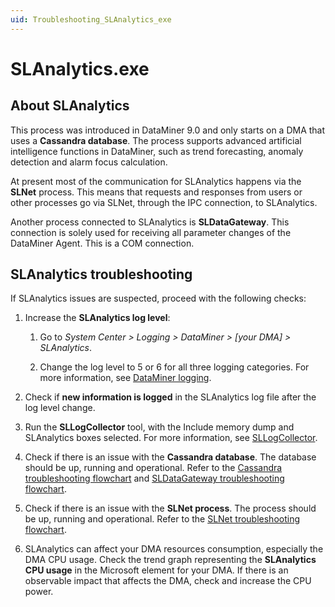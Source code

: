 ```yaml
---
uid: Troubleshooting_SLAnalytics_exe
---
```


# SLAnalytics.exe

## About SLAnalytics

This process was introduced in DataMiner 9.0 and only starts on a DMA that uses a **Cassandra database**. The process supports advanced artificial intelligence functions in DataMiner, such as trend forecasting, anomaly detection and alarm focus calculation.

At present most of the communication for SLAnalytics happens via the **SLNet** process. This means that requests and responses from users or other processes go via SLNet, through the IPC connection, to SLAnalytics.

Another process connected to SLAnalytics is **SLDataGateway**. This connection is solely used for receiving all parameter changes of the DataMiner Agent. This is a COM connection.

## SLAnalytics troubleshooting

If SLAnalytics issues are suspected, proceed with the following checks:

1. Increase the **SLAnalytics log level**:

   1. Go to *System Center > Logging > DataMiner > [your DMA] > SLAnalytics*.

   1. Change the log level to 5 or 6 for all three logging categories. For more information, see [DataMiner logging](xref:DataMiner_logging).

1. Check if **new information is logged** in the SLAnalytics log file after the log level change.

1. Run the **SLLogCollector** tool, with the Include memory dump and SLAnalytics boxes selected. For more information, see [SLLogCollector](xref:SLLogCollector).

1. Check if there is an issue with the **Cassandra database**. The database should be up, running and operational. Refer to the [Cassandra troubleshooting flowchart](https://community.dataminer.services/troubleshooting-cassandra/) and [SLDataGateway troubleshooting flowchart](xref:Troubleshooting_SLDataGateway_exe).

1. Check if there is an issue with the **SLNet process**. The process should be up, running and operational. Refer to the [SLNet troubleshooting flowchart](xref:Troubleshooting_SLNet_exe).

1. SLAnalytics can affect your DMA resources consumption, especially the DMA CPU usage. Check the trend graph representing the **SLAnalytics CPU usage** in the Microsoft element for your DMA. If there is an observable impact that affects the DMA, check and increase the CPU power.
